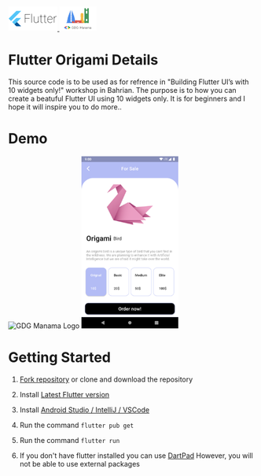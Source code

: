 

<a href="https://flutter.dev/" > <img height="50px" src="screenshots/Google-flutter-logo.png"
     alt="Flutter Logo" /> </a>
<a href="https://www.meetup.com/GDG-Manama/" > <img height="50px" src="screenshots/gdgmanamalogo.png"
     alt="GDG Manama Logo" /> </a>
# Flutter Origami Details

This source code is to be used as for refrence in "Building Flutter UI’s with 10 widgets only!" workshop in Bahrian. The purpose is to how you can create a beatuful Flutter UI using 10 widgets only. It is for beginners and I hope it will inspire you to do more.. 

# Demo 
<img height="350px" src="screenshots/screen.gif"
     alt="GDG Manama Logo" />
<img height="350px" src="screenshots/screenshot.png"
     alt="GDG Manama Logo" />
# Getting Started
1. [Fork repository](https://github.com/sayed3li97/FlutterClock-Challenge-BH/fork) or clone and download the repository 
1. Install [Latest Flutter version](https://flutter.dev/docs/get-started/install)
1. Install [Android Studio / IntelliJ / VSCode](https://flutter.dev/docs/development/tools/android-studio)
1. Run the command `flutter pub get`
1. Run the command `flutter run`

1. If you don't have flutter installed you can use [DartPad](https://dartpad.dartlang.org/) However, you will not be able to use external packages  

